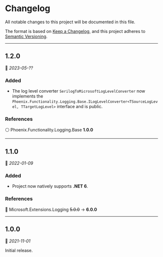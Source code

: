 # Changelog

All notable changes to this project will be documented in this file.

The format is based on [Keep a Changelog](https://keepachangelog.com/en/1.0.0/), and this project adheres to [Semantic Versioning](https://semver.org/spec/v2.0.0.html).
___

## 1.2.0

:calendar: _2023-05-??_

### Added

- The log level converter `SerilogToMicrosoftLogLevelConverter` now implements the `Phoenix.Functionality.Logging.Base.ILogLevelConverter<TSourceLogLevel, TTargetLogLevel>` interface and is public.

### References

:white_circle: Phoenix.Functionality.Logging.Base **1.0.0**
___

## 1.1.0

:calendar: _2022-01-09_

### Added

- Project now natively supports **.NET 6**.

### References

:large_blue_circle: Microsoft.Extensions.Logging ~~5.0.0~~ → **6.0.0**
___

## 1.0.0

:calendar: _2021-11-01_

Initial release.